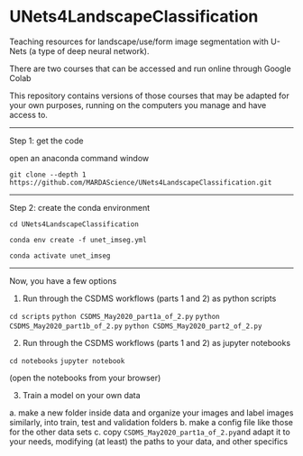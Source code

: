 # UNets4LandscapeClassification
Teaching resources for landscape/use/form image segmentation with U-Nets (a type of deep neural network).

There are two courses that can be accessed and run online through Google Colab

This repository contains versions of those courses that may be adapted for your own purposes, running on the computers you manage and have access to.

----------------------
Step 1: get the code

open an anaconda command window

`git clone --depth 1 https://github.com/MARDAScience/UNets4LandscapeClassification.git`

----------------------
Step 2: create the conda environment

`cd UNets4LandscapeClassification`

`conda env create -f unet_imseg.yml`

`conda activate unet_imseg`

----------------------
Now, you have a few options

1.   Run through the CSDMS workflows (parts 1 and 2) as python scripts

`cd scripts`
`python CSDMS_May2020_part1a_of_2.py`
`python CSDMS_May2020_part1b_of_2.py`
`python CSDMS_May2020_part2_of_2.py`

2.   Run through the CSDMS workflows (parts 1 and 2) as jupyter notebooks

`cd notebooks`
`jupyter notebook`

(open the notebooks from your browser)

3. Train a model on your own data

a. make a new folder inside data and organize your images and label images similarly, into train, test and validation folders
b. make a config file like those for the other data sets
c. copy `CSDMS_May2020_part1a_of_2.py`and adapt it to your needs, modifying (at least) the paths to your data, and other specifics
